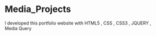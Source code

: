 # Media_Projects
I developed this portfolio website with  HTML5 , CSS ,  CSS3 , JQUERY , Media Query 
